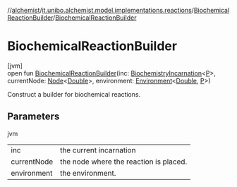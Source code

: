 //[alchemist](../../../index.md)/[it.unibo.alchemist.model.implementations.reactions](../index.md)/[BiochemicalReactionBuilder](index.md)/[BiochemicalReactionBuilder](-biochemical-reaction-builder.md)

# BiochemicalReactionBuilder

[jvm]\
open fun [BiochemicalReactionBuilder](-biochemical-reaction-builder.md)(inc: [BiochemistryIncarnation](../../it.unibo.alchemist.model/-biochemistry-incarnation/index.md)<[P](../../it.unibo.alchemist.model/-biochemistry-incarnation/index.md)>, currentNode: [Node](../../it.unibo.alchemist.model.interfaces/-node/index.md)<[Double](https://docs.oracle.com/javase/8/docs/api/java/lang/Double.html)>, environment: [Environment](../../it.unibo.alchemist.model.interfaces/-environment/index.md)<[Double](https://docs.oracle.com/javase/8/docs/api/java/lang/Double.html), [P](../../it.unibo.alchemist.model/-biochemistry-incarnation/index.md)>)

Construct a builder for biochemical reactions.

## Parameters

jvm

| | |
|---|---|
| inc | the current incarnation |
| currentNode | the node where the reaction is placed. |
| environment | the environment. |
